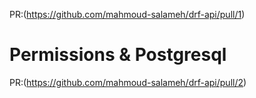 PR:(https://github.com/mahmoud-salameh/drf-api/pull/1)



# Permissions & Postgresql 

PR:(https://github.com/mahmoud-salameh/drf-api/pull/2)
